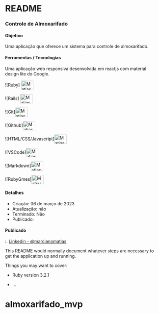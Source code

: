 # README

### Controle de Almoxarifado

#### Objetivo

Uma aplicação que oferece um sistema para controle de almoxarifado.

#### Ferramentas / Tecnologias

Uma aplicação web responsiva desenvolvida em reactjs com material design lite do Google. 

![Ruby]  <img align="center" alt="Matias-Ruby" height="30" width="40" src="https://cdn.jsdelivr.net/gh/devicons/devicon/icons/ruby/ruby-original-wordmark.svg"/>

![Rails] <img align="center" alt="Matias-rl" height="30" width="40" src="https://cdn.jsdelivr.net/gh/devicons/devicon/icons/rails/rails-plain-wordmark.svg"  />

![Git]<img align="center" alt="Matias-Git" height="30" width="40" src="https://cdn.jsdelivr.net/gh/devicons/devicon/icons/git/git-original-wordmark.svg" />

![Github]<img align="center" alt="Matias-GH" height="30" width="40" src="https://cdn.jsdelivr.net/gh/devicons/devicon/icons/github/github-original-wordmark.svg" />
          
![HTML/CSS/Javascript]<img align="center" alt="Matias-html" height="30" width="40" src="https://cdn.jsdelivr.net/gh/devicons/devicon/icons/html5/html5-original-wordmark.svg" />
          
![VSCode]<img align="center" alt="Matias-vs" height="30" width="40" src="https://cdn.jsdelivr.net/gh/devicons/devicon/icons/vscode/vscode-original-wordmark.svg" />

![Markdown]<img align="center" alt="Matias-MK" height="30" width="40" src="https://cdn.jsdelivr.net/gh/devicons/devicon/icons/markdown/markdown-original.svg" />
                  
![RubyGmes]<img align="center" alt="Matias-RG" height="30" width="40" src="https://encrypted-tbn0.gstatic.com/images?q=tbn:ANd9GcRfbY6O1YS8jCDJuR36HaVUX5A5Py8-ris2EPHw2OmB7w&s">

#### Detalhes

- Criação: 06 de março de 2023
- Atualização: não 
- Terminado: Não
- Publicado: <!---[//]: # [Gerador de Bloco de Cartão de Assinaturas](https://signature-card-block-generator.herokuapp.com) -->

#### Publicado

<!--- - Utilizando Material UI `https://material-ui.com/`, uma biblioteca de componentes react usando o material design, fazer a aplicação usando SOMENTE componentes visuais, colocar 3 cards: O primeiro com o formulário, o segundo com a assinatura e o terceiro com os botões pra ir para os tutoriais.

A aplicação assim que aberta exibe o formulário de preenchimento, o modelo para visualizar a assinatura, e os botões para ter as instruções de como copiar no seu email:
![Sistema](/images/tela-1.jpg)

A aplicação preenchida com as informações da assinaturada, o modelo da assinatura completo.
![Sistema](/images/tela-2.jpg)

E copiada e colada no email para ter o design formatado.
![Sistema](/images/tela-3.jpg)

A versão do projeto anterior.
![Sistema](/images/tela-4.jpg) -->

:. [Linkedin - @marcianomatias](https://www.linkedin.com/in/marcianomatias/) 

This README would normally document whatever steps are necessary to get the
application up and running.

Things you may want to cover:

* Ruby version 3.2.1


* ...
# almoxarifado_mvp
